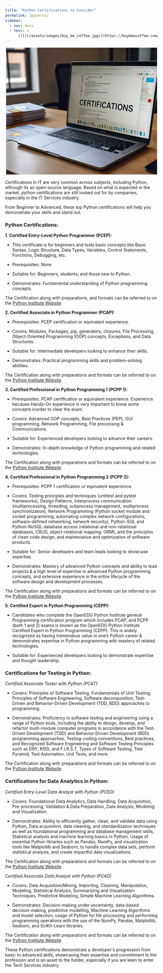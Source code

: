 ```yaml
---
title: "Python Certifications to Consider"
permalink: /pycerts/
sidebar:
  - nav: docs
  - text: >
      [![](/assets/images/buy_me_coffee.jpg)](https://buymeacoffee.com/softwaremusings){:target="_blank"}
---
```


![](https://github.com/dataasciences/dataasciences.github.io/blob/master/assets/images/certi.JPG?raw=true)

Certifications in IT are very common across subjects, including Python, although its an open-source language. Based on what is expected in the market, python certifications are still looked out for by companies, especially in the IT Services industry. 

From Beginner to Advanced, these top Python certifications will help you demonstrate your skills and stand out.

### Python Certifications:

**1. Certified Entry-Level Python Programmer (PCEP):**
  
* This certificate is for beginners and tests basic concepts like Basic Syntax, Logic Structure, Data Types, Variables, Control Statements, Functions, Debugging, etc. 

* Prerequisites: None

* Suitable for: Beginners, students, and those new to Python.

* Demonstrates: Fundamental understanding of Python programming concepts.

The Certification along with preparations, and formats can be referred to on the [Python Institute Website](https://pythoninstitute.org/pcep) 

**2. Certified Associate in Python Programmer (PCAP):**

* Prerequisites: PCEP certification or equivalent experience.

* Covers: Modules, Packages, pip, generators, closures, File Processing, Object-Oriented Programming (OOP) concepts, Exceptions, and Data Structures.

* Suitable for: Intermediate developers looking to enhance their skills.

* Demonstrates: Practical programming skills and problem-solving abilities.

The Certification along with preparations and formats can be referred to on the [Python Institute Website](https://pythoninstitute.org/pcap) 

**3. Certified Professional in Python Programming 1 (PCPP 1):**

* Prerequisites: PCAP certification or equivalent experience. Experience because Hands-On experience is very important to know some concepts inorder to clear the exam.

* Covers: Advanced OOP concepts, Best Practices (PEP), GUI programming, Network Programming, File processing & Communications.

* Suitable for: Experienced developers looking to advance their careers.

* Demonstrates: In-depth knowledge of Python programming and related technologies.

The Certification along with preparations and formats can be referred to on the [Python Institute Website](https://pythoninstitute.org/pcpp1) 

**4. Certified Professional in Python Programming 2 (PCPP 2):**

* Prerequisites: PCPP 1 certification or equivalent experience.

* Covers: Testing principles and techniques (unittest and pytest frameworks), Design Patterns, Interprocess communication (multiprocessing, threading, subprocess management, multiprocess synchronization), Network Programming (Python socket module and socket programming, automating complex network configurations, software-defined networking, network security), Python-SQL and Python-NoSQL database access (relational and non-relational databases, CRUD, object-relational mapping: ORM), and the principles of clean code design, and maintenance and optimization of software products.

* Suitable for: Senior developers and team leads looking to showcase expertise.

* Demonstrates: Mastery of advanced Python concepts and ability to lead projects & a high level of expertise in advanced Python programming concepts, and extensive experience in the entire lifecycle of the software design and development processes.

The Certification along with preparations and formats can be referred to on the [Python Institute Website](https://pythoninstitute.org/pcpp2) 

**5. Certified Expert in Python Programming (CEPP):**

* Candidates who complete the OpenEDG Python Institute general Programming certification program which includes PCAP, and PCPP (both 1 and 2) exams is known as the OpenEDG Python Institute Certified Expert in Python Programming (CEPP). This is widely recognized as having tremendous value in one’s Python career & demonstrates expertise in Python programming with mastery of related technologies.

* Suitable for: Experienced developers looking to demonstrate expertise and thought leadership.

### Certifications for Testing in Python:

*Certified Associate Tester with Python (PCAT):*

* Covers: Principles of Software Testing, Fundamentals of Unit Testing, Principles of Software Engineering, Software decomposition, Test-Driven and Behavior-Driven Development (TDD, BDD) approaches to programming.

* Demonstrates: Proficiency in software testing and engineering using a range of Python tools, including the ability to design, develop, and refactor multi-module computer programs in accordance with the Test-Driven Development (TDD) and Behavior-Driven Development (BDD) programming approaches, Testing-coding conventions, Best practices, and Recognized Software Engineering and Software Testing Principles such as DRY, KISS, and F.I.R.S.T, Types of Software Testing, Test Pyramid, Test Automation, Unit Tests, and more.

The Certification along with preparations and formats can be referred to on the [Python Institute Website](https://pythoninstitute.org/pcat)

### Certifications for Data Analytics in Python:

*Certified Entry-Level Data Analyst with Python (PCED)*

* Covers: Foundational Data Analytics, Data Handling, Data Acquisition, Pre-processing, Validation & Data Preparation, Data Analysis, Modeling and Visualization.

* Demonstrates: Ability to efficiently gather, clean, and validate data using Python, Data acquisition, data cleaning, and standardization techniques as well as foundational programming and database management skills, Statistical analysis and machine learning basics in Python, Usage of essential Python libraries such as Pandas, NumPy, and visualization tools like Matplotlib and Seaborn, to handle complex data sets, perform statistical analysis, and create impactful data visualizations.

The Certification along with preparations and formats can be referred to on the [Python Institute Website](https://pythoninstitute.org/pced)

*Certified Associate Data Analyst with Python (PCAD)*

* Covers: Data Acquisition/Mining, Importing, Cleaning, Manipulation, Modeling, Statistical Analysis, Summarizing and Visualization Techniques, Predictive Modeling, Simple Machine Learning Algorithms.

* Demonstrates: Decision-making under uncertainty, data-based decision-making, predictive modelling, Machine Learning Algorithms and model selection, usage of Python for file processing and performing programming operations with the use of the NumPy, Pandas, Matplotlib, Seaborn, and SciKit-Learn libraries.

The Certification along with preparations and formats can be referred to on the [Python Institute Website](https://pythoninstitute.org/pcad)

These Python certifications demonstrate a developer's progression from basic to advanced skills, showcasing their expertise and commitment to the profession and is an asset to the holder, especially if you are keen to enter the Tech Services industry.
